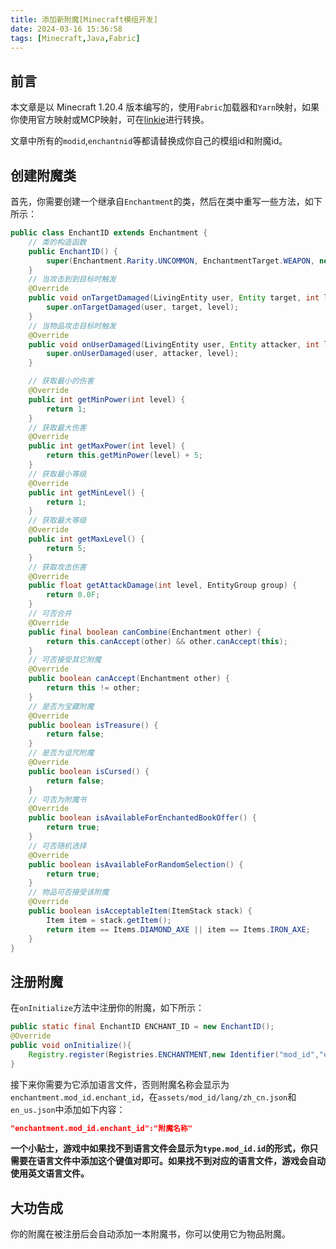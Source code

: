 ```yaml
---
title: 添加新附魔[Minecraft模组开发]
date: 2024-03-16 15:36:58
tags: [Minecraft,Java,Fabric]
---
```

## 前言
本文章是以 Minecraft 1.20.4 版本编写的，使用`Fabric`加载器和`Yarn`映射，如果你使用官方映射或MCP映射，可在[linkie](https://linkie.shedaniel.dev/)进行转换。

文章中所有的`modid`,`enchantnid`等都请替换成你自己的模组id和附魔id。

## 创建附魔类
首先，你需要创建一个继承自`Enchantment`的类，然后在类中重写一些方法，如下所示：
```java
public class EnchantID extends Enchantment {
    // 类的构造函数
    public EnchantID() {
        super(Enchantment.Rarity.UNCOMMON, EnchantmentTarget.WEAPON, new EquipmentSlot[] {EquipmentSlot.MAINHAND});
    }
    // 当攻击到到目标时触发
    @Override
    public void onTargetDamaged(LivingEntity user, Entity target, int level) {
        super.onTargetDamaged(user, target, level);
    }
    // 当物品攻击目标时触发
    @Override
    public void onUserDamaged(LivingEntity user, Entity attacker, int level) {
        super.onUserDamaged(user, attacker, level);
    }

    // 获取最小的伤害
    @Override
    public int getMinPower(int level) {
        return 1;
    }
    // 获取最大伤害
    @Override
    public int getMaxPower(int level) {
        return this.getMinPower(level) + 5;
    }
    // 获取最小等级
    @Override
    public int getMinLevel() {
        return 1;
    }
    // 获取最大等级
    @Override
    public int getMaxLevel() {
        return 5;
    }
    // 获取攻击伤害
    @Override
    public float getAttackDamage(int level, EntityGroup group) {
        return 0.0F;
    }
    // 可否合并
    @Override
    public final boolean canCombine(Enchantment other) {
        return this.canAccept(other) && other.canAccept(this);
    }
    // 可否接受其它附魔
    @Override
    public boolean canAccept(Enchantment other) {
        return this != other;
    }
    // 是否为宝藏附魔
    @Override
    public boolean isTreasure() {
        return false;
    }
    // 是否为诅咒附魔
    @Override
    public boolean isCursed() {
        return false;
    }
    // 可否为附魔书
    @Override
    public boolean isAvailableForEnchantedBookOffer() {
        return true;
    }
    // 可否随机选择
    @Override
    public boolean isAvailableForRandomSelection() {
        return true;
    }
    // 物品可否接受该附魔
    @Override
    public boolean isAcceptableItem(ItemStack stack) {
        Item item = stack.getItem();
        return item == Items.DIAMOND_AXE || item == Items.IRON_AXE;
    }
}
```

## 注册附魔
在`onInitialize`方法中注册你的附魔，如下所示：
```java
public static final EnchantID ENCHANT_ID = new EnchantID();
@Override
public void onInitialize(){
    Registry.register(Registries.ENCHANTMENT,new Identifier("mod_id","enchant_id"),ENCHANT_ID);
}
```

接下来你需要为它添加语言文件，否则附魔名称会显示为`enchantment.mod_id.enchant_id`，在`assets/mod_id/lang/zh_cn.json`和`en_us.json`中添加如下内容：
```json
"enchantment.mod_id.enchant_id":"附魔名称"
```
**一个小贴士，游戏中如果找不到语言文件会显示为`type.mod_id.id`的形式，你只需要在语言文件中添加这个键值对即可。如果找不到对应的语言文件，游戏会自动使用英文语言文件。**
## 大功告成
你的附魔在被注册后会自动添加一本附魔书，你可以使用它为物品附魔。